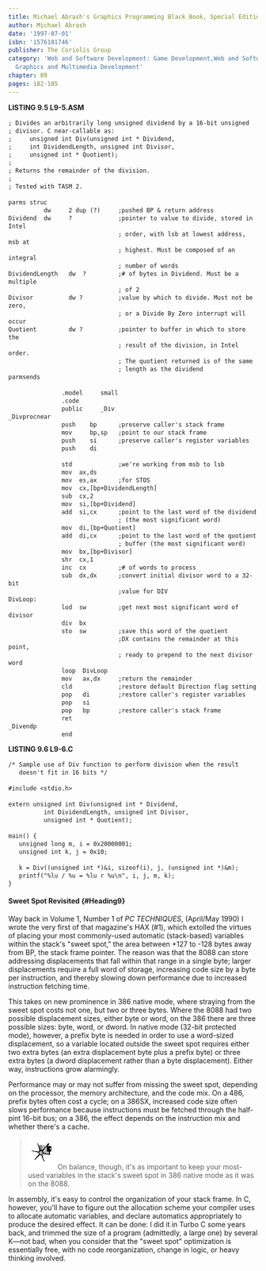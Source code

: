 ```yaml
---
title: Michael Abrash's Graphics Programming Black Book, Special Edition
author: Michael Abrash
date: '1997-07-01'
isbn: '1576101746'
publisher: The Coriolis Group
category: 'Web and Software Development: Game Development,Web and Software Development:
  Graphics and Multimedia Development'
chapter: 09
pages: 182-185
---
```


**LISTING 9.5 L9-5.ASM**

    ; Divides an arbitrarily long unsigned dividend by a 16-bit unsigned
    ; divisor. C near-callable as:
    ;     unsigned int Div(unsigned int * Dividend,
    ;     int DividendLength, unsigned int Divisor,
    ;     unsigned int * Quotient);
    ;
    ; Returns the remainder of the division.
    ;
    ; Tested with TASM 2.

    parms struc
              dw     2 dup (?)     ;pushed BP & return address
    Dividend  dw     ?             ;pointer to value to divide, stored in Intel
                                   ; order, with lsb at lowest address, msb at
                                   ; highest. Must be composed of an integral
                                   ; number of words
    DividendLength   dw  ?         ;# of bytes in Dividend. Must be a multiple
                                   ; of 2
    Divisor          dw ?          ;value by which to divide. Must not be zero,
                                   ; or a Divide By Zero interrupt will occur
    Quotient         dw ?          ;pointer to buffer in which to store the
                                   ; result of the division, in Intel order.
                                   ; The quotient returned is of the same
                                   ; length as the dividend
    parmsends

                   .model     small
                   .code
                   public     _Div
    _Divprocnear
                   push    bp      ;preserve caller's stack frame
                   mov     bp,sp   ;point to our stack frame
                   push    si      ;preserve caller's register variables
                   push    di

                   std             ;we're working from msb to lsb
                   mov  ax,ds
                   mov  es,ax      ;for STOS
                   mov  cx,[bp+DividendLength]
                   sub  cx,2
                   mov  si,[bp+Dividend]
                   add  si,cx      ;point to the last word of the dividend
                                   ; (the most significant word)
                   mov  di,[bp+Quotient]
                   add  di,cx      ;point to the last word of the quotient
                                   ; buffer (the most significant word)
                   mov  bx,[bp+Divisor]
                   shr  cx,1
                   inc  cx         ;# of words to process
                   sub  dx,dx      ;convert initial divisor word to a 32-bit
                                   ;value for DIV
    DivLoop:
                   lod  sw         ;get next most significant word of divisor
                   div  bx
                   sto  sw         ;save this word of the quotient
                                   ;DX contains the remainder at this point,
                                   ; ready to prepend to the next divisor word
                   loop  DivLoop
                   mov   ax,dx     ;return the remainder
                   cld             ;restore default Direction flag setting
                   pop   di        ;restore caller's register variables
                   pop   si
                   pop   bp        ;restore caller's stack frame
                   ret
    _Divendp
                   end

**LISTING 9.6 L9-6.C**

    /* Sample use of Div function to perform division when the result
       doesn't fit in 16 bits */

    #include <stdio.h>

    extern unsigned int Div(unsigned int * Dividend,
              int DividendLength, unsigned int Divisor,
              unsigned int * Quotient);

    main() {
       unsigned long m, i = 0x20000001;
       unsigned int k, j = 0x10;

       k = Div((unsigned int *)&i, sizeof(i), j, (unsigned int *)&m);
       printf("%lu / %u = %lu r %u\n", i, j, m, k);
    }

#### Sweet Spot Revisited {#Heading9}

Way back in Volume 1, Number 1 of *PC TECHNIQUES*, (April/May 1990) I
wrote the very first of that magazine's HAX (\#1), which extolled the
virtues of placing your most commonly-used automatic (stack-based)
variables within the stack's "sweet spot," the area between +127 to -128
bytes away from BP, the stack frame pointer. The reason was that the
8088 can store addressing displacements that fall within that range in a
single byte; larger displacements require a full word of storage,
increasing code size by a byte per instruction, and thereby slowing down
performance due to increased instruction fetching time.

This takes on new prominence in 386 native mode, where straying from the
sweet spot costs not one, but two or three bytes. Where the 8088 had two
possible displacement sizes, either byte or word, on the 386 there are
three possible sizes: byte, word, or dword. In native mode (32-bit
protected mode), however, a prefix byte is needed in order to use a
word-sized displacement, so a variable located outside the sweet spot
requires either two extra bytes (an extra displacement byte plus a
prefix byte) or three extra bytes (a dword displacement rather than a
byte displacement). Either way, instructions grow alarmingly.

Performance may or may not suffer from missing the sweet spot, depending
on the processor, the memory architecture, and the code mix. On a 486,
prefix bytes often cost a cycle; on a 386SX, increased code size often
slows performance because instructions must be fetched through the
half-pint 16-bit bus; on a 386, the effect depends on the instruction
mix and whether there's a cache.

> ![](images/i.jpg)
> On balance, though, it's as important to keep your most-used variables
> in the stack's sweet spot in 386 native mode as it was on the 8088.

In assembly, it's easy to control the organization of your stack frame.
In C, however, you'll have to figure out the allocation scheme your
compiler uses to allocate automatic variables, and declare automatics
appropriately to produce the desired effect. It can be done: I did it in
Turbo C some years back, and trimmed the size of a program (admittedly,
a large one) by several K—not bad, when you consider that the "sweet
spot" optimization is essentially free, with no code reorganization,
change in logic, or heavy thinking involved.